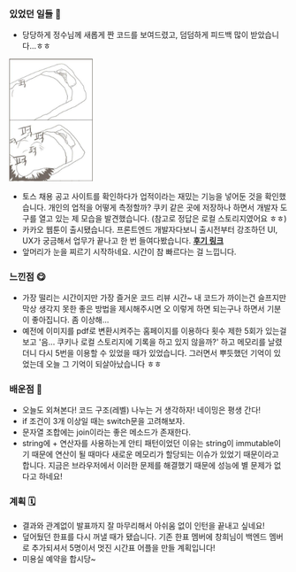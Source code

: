 ### 있었던 일들 📔
- 당당하게 정수님께 새롭게 짠 코드를 보여드렸고, 덤덤하게 피드백 많이 받았습니다...ㅎㅎ

<img src="../assets/210802.jpeg" width = "30%" height ="50%" title="jjok8ryu picture" class="picture">  

- 토스 채용 공고 사이트를 확인하다가 업적이라는 재밌는 기능을 넣어둔 것을 확인했습니다. 개인의 업적을 어떻게 측정할까? 쿠키 같은 곳에 저장하나 하면서 개발자 도구를 열고 있는 제 모습을 발견했습니다. (참고로 정답은 로컬 스토리지였어요 ㅎㅎ)  
- 카카오 웹툰이 출시됐습니다. 프론트엔드 개발자다보니 출시전부터 강조하던 UI, UX가 궁금해서 업무가 끝나고 한 번 들여다봤습니다. **[후기 링크](https://jinhyukoo.github.io/%ED%9B%84%EA%B8%B0/2021/08/02/%EC%B9%B4%EC%B9%B4%EC%98%A4%EC%9B%B9%ED%88%B0%EC%82%AC%EC%9A%A9%ED%9B%84%EA%B8%B0.html)**
- 앞머리가 눈을 찌르기 시작하네요. 시간이 참 빠르다는 걸 느낍니다.

### 느낀점 😋
- 가장 떨리는 시간이지만 가장 즐거운 코드 리뷰 시간~ 내 코드가 까이는건 슬프지만 막상 생각지 못한 좋은 방법을 제시해주시면 오 이렇게 하면 되는구나 하면서 기분이 좋아집니다. 좀 이상해...
- 예전에 이미지를 pdf로 변환시켜주는 홈페이지를 이용하다 횟수 제한 5회가 있는걸 보고 '음... 쿠키나 로컬 스토리지에 기록을 하고 있지 않을까?' 하고 메모리를 날렸더니 다시 5번을 이용할 수 있었을 때가 있었습니다. 그러면서 뿌듯했던 기억이 있었는데 오늘 그 기억이 되살아났습니다 ㅎㅎ

### 배운점 📝
- 오늘도 외쳐본다! 코드 구조(레벨) 나누는 거 생각하자! 네이밍은 평생 간다!
- if 조건이 3개 이상일 때는 switch문을 고려해보자.
- 문자열 조합에는 join이라는 좋은 메소드가 존재한다.
- string에 + 연산자를 사용하는게 안티 패턴이었던 이유는 string이 immutable이기 때문에 연산이 될 때마다 새로운 메모리가 할당되는 이슈가 있었기 때문이라고 합니다. 지금은 브라우저에서 이러한 문제를 해결했기 때문에 성능에 별 문제가 없다고 하네요!

### 계획 🗓
- 결과와 관계없이 발표까지 잘 마무리해서 아쉬움 없이 인턴을 끝내고 싶네요!
- 덮어뒀던 한표를 다시 꺼낼 때가 됐습니다. 기존 한표 멤버에 창희님이 백엔드 멤버로 추가되셔서 5명이서 멋진 시간표 어플을 만들 계획입니다!
- 미용실 예약을 합시당~